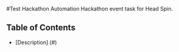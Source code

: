 #Test Hackathon
Automation Hackathon event task for Head Spin.

## Table of Contents
- [Description] (#)